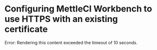 # Configuring MettleCI Workbench to use HTTPS with an existing certificate

Error: Rendering this content exceeded the timeout of 10 seconds.